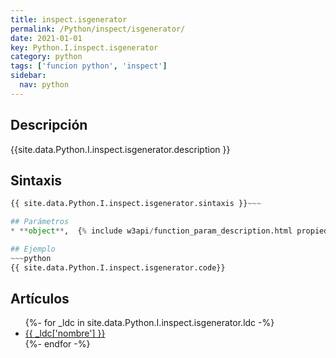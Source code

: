 ```yaml
---
title: inspect.isgenerator
permalink: /Python/inspect/isgenerator/
date: 2021-01-01
key: Python.I.inspect.isgenerator
category: python
tags: ['funcion python', 'inspect']
sidebar: 
  nav: python
---
```


## Descripción
{{site.data.Python.I.inspect.isgenerator.description }}

## Sintaxis
~~~python
{{ site.data.Python.I.inspect.isgenerator.sintaxis }}~~~

## Parámetros
* **object**,  {% include w3api/function_param_description.html propiedad=site.data.Python.I.inspect.isgenerator valor="object" %}

## Ejemplo
~~~python
{{ site.data.Python.I.inspect.isgenerator.code}}
~~~

## Artículos
<ul>
{%- for _ldc in site.data.Python.I.inspect.isgenerator.ldc -%}
   <li>
       <a href="{{_ldc['url'] }}">{{ _ldc['nombre'] }}</a>
   </li>
{%- endfor -%}
</ul>
